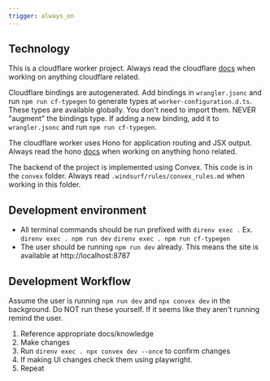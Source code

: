 ```yaml
---
trigger: always_on
---
```


## Technology
This is a cloudflare worker project. Always read the cloudflare [docs](docs/cloudflare-workers.md) when working on anything cloudflare related.

Cloudflare bindings are autogenerated. Add bindings in `wrangler.jsonc` and run `npm run cf-typegen` to generate types at `worker-configuration.d.ts`. These types are available globally. You don't need to import them. NEVER "augment" the bindings type. If adding a new binding, add it to `wrangler.jsonc` and run `npm run cf-typegen`.

The cloudflare worker uses Hono for application routing and JSX output. Always read the hono [docs](docs/hono.md) when working on anything hono related.

The backend of the project is implemented using Convex. This code is in the `convex` folder. Always read `.windsurf/rules/convex_rules.md` when working in this folder.

## Development environment
* All terminal commands should be run prefixed with `direnv exec .`
  Ex. `direnv exec . npm run dev` `direnv exec . npm run cf-typegen`
* The user should be running `npm run dev` already. This means the site is available at http://localhost:8787

## Development Workflow
Assume the user is running `npm run dev` and `npx convex dev` in the background. Do NOT run these yourself. If it seems like they aren't running remind the user.

1. Reference appropriate docs/knowledge
2. Make changes
3. Run `direnv exec . npx convex dev --once` to confirm changes
4. If making UI changes check them using playwright.
5. Repeat